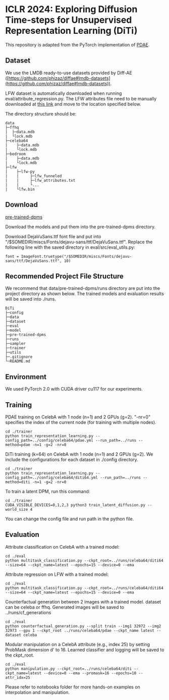 # ICLR 2024: Exploring Diffusion Time-steps for Unsupervised Representation Learning (DiTi)

This repository is adapted from the PyTorch implementation of [PDAE](https://arxiv.org/abs/2212.12990).

## Dataset

We use the LMDB ready-to-use datasets provided by Diff-AE ([https://github.com/phizaz/diffae#lmdb-datasets](https://github.com/phizaz/diffae#lmdb-datasets)).

LFW dataset is automatically downloaded when running eval/attribute_regression.py. The LFW attributes file need to be manually downloaded at [this link](https://www.cs.columbia.edu/CAVE/databases/pubfig/download/lfw_attributes.txt) and move to the location specified below.

The directory structure should be:

```
data
├─ffhq
|  ├─data.mdb
|  └lock.mdb
├─celeba64
|    ├─data.mdb
|    └lock.mdb
├─bedroom
|    ├─data.mdb
|    └lock.mdb
├─lfw
|    ├─lfw-py
|    |     ├─lfw_funneled
|    |     ├─lfw_attributes.txt
|    |     └...
|    └lfw.bin
```




## Download

[pre-trained-dpms](https://drive.google.com/drive/folders/1mU6zgo8WYjNmUtLXZAcsXzv8RghWN9zv?usp=share_link)

Download the models and put them into the pre-trained-dpms directory.

Download DejaVuSans.ttf font file and put into "/$SOMEDIR/miscs/Fonts/dejavu-sans/ttf/DejaVuSans.ttf". Replace the following line with the saved directory in eval/src/eval_utils.py:

```
font = ImageFont.truetype("/$SOMEDIR/miscs/Fonts/dejavu-sans/ttf/DejaVuSans.ttf", 10)
```

## Recommended Project File Structure

We recommend that data/pre-trained-dpms/runs directory are put into the project directory as shown below. The trained models and evaluation results will be saved into ./runs.

```
DiTi
├─config
├─data
├─dataset
├─eval
├─model
├─pre-trained-dpms
├─runs
├─sampler
├─trainer
├─utils
├─.gitignore
└─README.md
```

## Environment

We used PyTorch 2.0 with CUDA driver cu117 for our experiments.


## Training

PDAE training on CelebA with 1 node (n=1) and 2 GPUs (g=2). "-nr=0" specifies the index of the current node (for training with multiple nodes).

```
cd ./trainer
python train_representation_learning.py --config_path=../config/celeba64/pdae.yml --run_path=../runs --method=pdae -n=1 -g=2 -nr=0
```


DiTi training (k=64) on CelebA with 1 node (n=1) and 2 GPUs (g=2). We include the configurations for each dataset in ./config directory.

```
cd ./trainer
python train_representation_learning.py --config_path=../config/celeba64/diti64.yml --run_path=../runs --method=diti -n=1 -g=2 -nr=0
```







To train a latent DPM, run this command:

```
cd ./trainer
CUDA_VISIBLE_DEVICES=0,1,2,3 python3 train_latent_diffusion.py --world_size 4
```



You can change the config file and run path in the python file.



## Evaluation

Attribute classification on CelebA with a trained model:

```
cd ./eval
python multitask_classification.py --ckpt_root=../runs/celeba64/diti64 --size=64 --ckpt_name=latest --epochs=15 --device=0 --ema
```

Attribute regression on LFW with a trained model:

```
cd ./eval
python multitask_classification.py --ckpt_root=../runs/celeba64/diti64 --size=64 --ckpt_name=latest --epochs=15 --device=0 --ema
```

Counterfactual generation between 2 images with a trained model. dataset can be celeba or ffhq. Generated images will be saved to ../runs/cf_generations

```
cd ./eval
python counterfactual_generation.py --split train --img1 32972 --img2 32973 --gpu 1 --ckpt_root ../runs/celeba64/pdae --ckpt_name latest --dataset celeba
```

Modular manipulation on a CelebA attribute (e.g., index 25) by setting ProbMask dimension d' to 16. Learned classifier and logging will be saved to the ckpt_root.

```
cd ./eval
python manipulation.py --ckpt_root=../runs/celeba64/diti --ckpt_name=latest --device=0 --ema --promask=16 --epochs=10 --attr_idx=25
```

Please refer to notebooks folder for more hands-on examples on interpolation and manipulation.